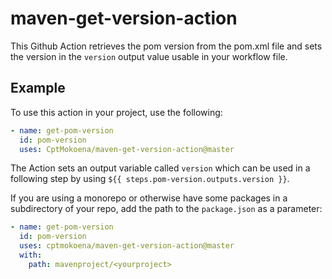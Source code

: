 # maven-get-version-action
This Github Action retrieves the pom version from the pom.xml file and sets the version in the `version` output value usable in your workflow file.

## Example

To use this action in your project, use the following:

```yaml
- name: get-pom-version
  id: pom-version
  uses: CptMokoena/maven-get-version-action@master
```

The Action sets an output variable called `version` which can be used in a following step by using `${{ steps.pom-version.outputs.version }}`.

If you are using a monorepo or otherwise have some packages in a subdirectory of your repo, add the path to the `package.json` as a parameter:

```yaml
- name: get-pom-version
  id: pom-version
  uses: cptmokoena/maven-get-version-action@master
  with:
    path: mavenproject/<yourproject>
```

